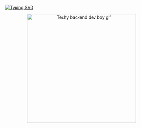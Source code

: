 [![Typing SVG](https://readme-typing-svg.demolab.com?font=Fira+Code&size=38&duration=4000&pause=1000&background=FF903200&center=true&vCenter=true&width=1000&lines=Hi+there+I'm+Rodrigo.;Computer+Scientist+%7C+Backend+Developer)](https://git.io/typing-svg)

<p align="center">
  <img src="https://media0.giphy.com/media/v1.Y2lkPTc5MGI3NjExNHA3b2dzNjhqYmMwdGZlNWc4MXB6dGZwMXQzNWJndWw2N256cGJ6NyZlcD12MV9pbnRlcm5hbF9naWZfYnlfaWQmY3Q9Zw/cFdHXXm5GhJsc/giphy.gif" width="360" alt="Techy backend dev boy gif"/>
</p>


<!--
**rodrigoavilaCS/rodrigoavilaCS** is a ✨ _special_ ✨ repository because its `README.md` (this file) appears on your GitHub profile.

Here are some ideas to get you started:

- 🔭 I’m currently working on ...
- 🌱 I’m currently learning ...
- 👯 I’m looking to collaborate on ...
- 🤔 I’m looking for help with ...
- 💬 Ask me about ...
- 📫 How to reach me: ...
- 😄 Pronouns: ...
- ⚡ Fun fact: ...
-->

